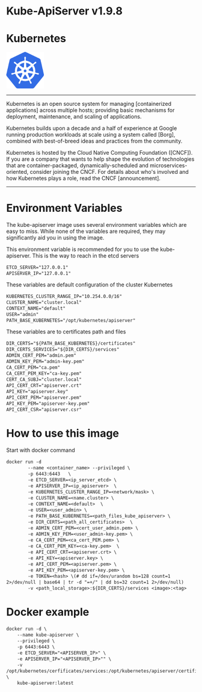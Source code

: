 # Kube-ApiServer v1.9.8

# Kubernetes

<img src="https://github.com/kubernetes/kubernetes/raw/master/logo/logo.png" width="100">

----

Kubernetes is an open source system for managing [containerized applications]
across multiple hosts; providing basic mechanisms for deployment, maintenance,
and scaling of applications.

Kubernetes builds upon a decade and a half of experience at Google running
production workloads at scale using a system called [Borg],
combined with best-of-breed ideas and practices from the community.

Kubernetes is hosted by the Cloud Native Computing Foundation ([CNCF]).
If you are a company that wants to help shape the evolution of
technologies that are container-packaged, dynamically-scheduled
and microservices-oriented, consider joining the CNCF.
For details about who's involved and how Kubernetes plays a role,
read the CNCF [announcement].

----

# Environment Variables

The kube-apiserver image uses several environment variables which are easy to miss. While none of the variables are required, they may significantly aid you in using the image.

This environment variable is recommended for you to use the kube-apiserver. 
This is the way to reach in the etcd servers
```
ETCD_SERVER="127.0.0.1"
APISERVER_IP="127.0.0.1"

```

These variables are default configuration of the cluster Kubernetes
```
KUBERNETES_CLUSTER_RANGE_IP="10.254.0.0/16"
CLUSTER_NAME="cluster.local"
CONTEXT_NAME="default"
USER="admin"
PATH_BASE_KUBERNETES="/opt/kubernetes/apiserver"
```

These variables are to certificates path and  files
```
DIR_CERTS="${PATH_BASE_KUBERNETES}/certificates"
DIR_CERTS_SERVICES="${DIR_CERTS}/services"
ADMIN_CERT_PEM="admin.pem"
ADMIN_KEY_PEM="admin-key.pem"
CA_CERT_PEM="ca.pem"
CA_CERT_PEM_KEY="ca-key.pem"
CERT_CA_SUBJ="cluster.local"
API_CERT_CRT="apiserver.crt"
API_KEY="apiserver.key"
API_CERT_PEM="apiserver.pem"
API_KEY_PEM="apiserver-key.pem"
API_CERT_CSR="apiserver.csr"

```

# How to use this image

Start with docker command
```
docker run -d 
        --name <container_name> --privileged \
        -p 6443:6443   \
        -e ETCD_SERVER=<ip_server_etcd> \ 
        -e APISERVER_IP=<ip_apiserver>  \
        -e KUBERNETES_CLUSTER_RANGE_IP=<network/mask> \ 
        -e CLUSTER_NAME=<name.cluster> \
        -e CONTEXT_NAME=<default>  \
        -e USER=<user_admin> \
        -e PATH_BASE_KUBERNETES=<path_files_kube_apiserver> \ 
        -e DIR_CERTS=<path_all_certificates>  \
        -e ADMIN_CERT_PEM=<cert_user_admin.pem> \ 
        -e ADMIN_KEY_PEM=<user_admin-key.pem> \ 
        -e CA_CERT_PEM=<ca_cert_PEM.pem> \ 
        -e CA_CERT_PEM_KEY=<ca-key.pem>  \ 
        -e API_CERT_CRT=<apiserver.crt> \ 
        -e API_KEY=<apiserver.key> \ 
        -e API_CERT_PEM=<apiserver.pem> \ 
        -e API_KEY_PEM=<apiserver-key.pem> \ 
        -e TOKEN=<hash> \(# dd if=/dev/urandom bs=128 count=1 2>/dev/null | base64 | tr -d "=+/" | dd bs=32 count=1 2>/dev/null) 
        -v <path_local_storage>:${DIR_CERTS}/services <image>:<tag> 
```
# Docker example

```
docker run -d \
    --name kube-apiserver \
    --privileged \
    -p 6443:6443 \
    -e ETCD_SERVER="<APISERVER_IP>" \
    -e APISERVER_IP="<APISERVER_IP>"" \
    -v /opt/kubernetes/cerfificates/services:/opt/kubernetes/apiserver/certificates/services \
    kube-apiserver:latest
```
